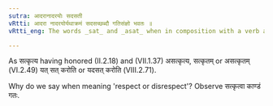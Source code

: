 ```yaml
---
sutra: आदरानादरयोः सदसती
vRtti: आदरा नादरयोर्यथाक्रमं सदसच्छब्दौ गतिसंज्ञो भवतः ॥
vRtti_eng: The words _sat_ and _asat_ when in composition with a verb are called _gati_, when used in the sense of 'respect or love,' and 'disrespect or indifference.'

---
```

As सत्कृत्य having honored (II.2.18) and (VII.1.37) असत्कृत्य, सत्कृतम् or असत्कृतम् (VI.2.49) यत् सत् करोति or यदसत् करोति (VIII.2.71).

Why do we say when meaning 'respect or disrespect'? Observe सत्कृत्वा काण्डं गतः.